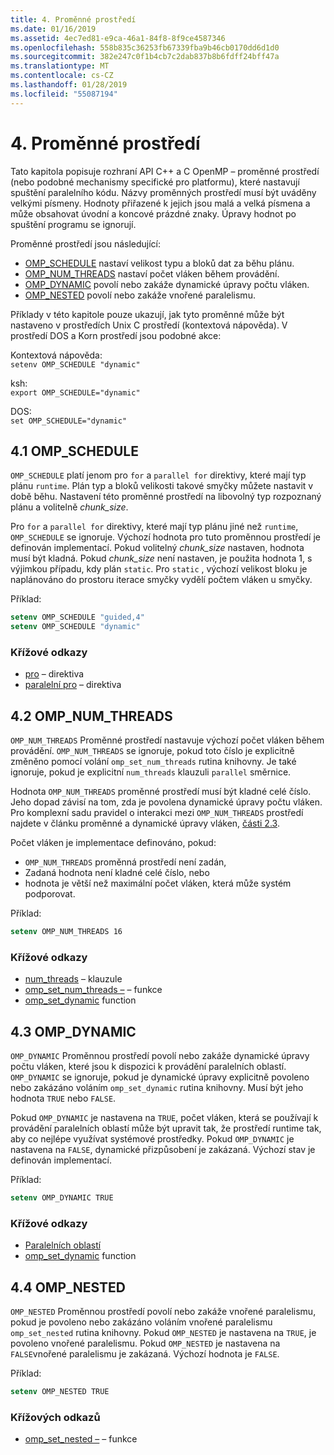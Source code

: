 ```yaml
---
title: 4. Proměnné prostředí
ms.date: 01/16/2019
ms.assetid: 4ec7ed81-e9ca-46a1-84f8-8f9ce4587346
ms.openlocfilehash: 558b835c36253fb67339fba9b46cb0170dd6d1d0
ms.sourcegitcommit: 382e247c0f1b4cb7c2dab837b8b6fdff24bff47a
ms.translationtype: MT
ms.contentlocale: cs-CZ
ms.lasthandoff: 01/28/2019
ms.locfileid: "55087194"
---
```

# <a name="4-environment-variables"></a>4. Proměnné prostředí

Tato kapitola popisuje rozhraní API C++ a C OpenMP – proměnné prostředí (nebo podobné mechanismy specifické pro platformu), které nastavují spuštění paralelního kódu.  Názvy proměnných prostředí musí být uváděny velkými písmeny. Hodnoty přiřazené k jejich jsou malá a velká písmena a může obsahovat úvodní a koncové prázdné znaky.  Úpravy hodnot po spuštění programu se ignorují.

Proměnné prostředí jsou následující:

- [OMP_SCHEDULE](#41-omp_schedule) nastaví velikost typu a bloků dat za běhu plánu.
- [OMP_NUM_THREADS](#42-omp_num_threads) nastaví počet vláken během provádění.
- [OMP_DYNAMIC](#43-omp_dynamic) povolí nebo zakáže dynamické úpravy počtu vláken.
- [OMP_NESTED](#44-omp_nested) povolí nebo zakáže vnořené paralelismu.

Příklady v této kapitole pouze ukazují, jak tyto proměnné může být nastaveno v prostředích Unix C prostředí (kontextová nápověda). V prostředí DOS a Korn prostředí jsou podobné akce:

Kontextová nápověda:  
`setenv OMP_SCHEDULE "dynamic"`

ksh:  
`export OMP_SCHEDULE="dynamic"`

DOS:  
`set OMP_SCHEDULE="dynamic"`

## <a name="41-ompschedule"></a>4.1 OMP_SCHEDULE

`OMP_SCHEDULE` platí jenom pro `for` a `parallel for` direktivy, které mají typ plánu `runtime`. Plán typ a bloků velikosti takové smyčky můžete nastavit v době běhu. Nastavení této proměnné prostředí na libovolný typ rozpoznaný plánu a volitelně *chunk_size*.

Pro `for` a `parallel for` direktivy, které mají typ plánu jiné než `runtime`, `OMP_SCHEDULE` se ignoruje. Výchozí hodnota pro tuto proměnnou prostředí je definován implementací. Pokud volitelný *chunk_size* nastaven, hodnota musí být kladná. Pokud *chunk_size* není nastaven, je použita hodnota 1, s výjimkou případu, kdy plán `static`. Pro `static` , výchozí velikost bloku je naplánováno do prostoru iterace smyčky vydělí počtem vláken u smyčky.

Příklad:

```csh
setenv OMP_SCHEDULE "guided,4"
setenv OMP_SCHEDULE "dynamic"
```

### <a name="cross-references"></a>Křížové odkazy

- [pro](2-directives.md#241-for-construct) – direktiva
- [paralelní pro](2-directives.md#251-parallel-for-construct) – direktiva

## <a name="42-ompnumthreads"></a>4.2 OMP_NUM_THREADS

`OMP_NUM_THREADS` Proměnné prostředí nastavuje výchozí počet vláken během provádění. `OMP_NUM_THREADS` se ignoruje, pokud toto číslo je explicitně změněno pomocí volání `omp_set_num_threads` rutina knihovny. Je také ignoruje, pokud je explicitní `num_threads` klauzuli `parallel` směrnice.

Hodnota `OMP_NUM_THREADS` proměnné prostředí musí být kladné celé číslo. Jeho dopad závisí na tom, zda je povolena dynamické úpravy počtu vláken. Pro komplexní sadu pravidel o interakci mezi `OMP_NUM_THREADS` prostředí najdete v článku proměnné a dynamické úpravy vláken, [části 2.3](2-directives.md#23-parallel-construct).

Počet vláken je implementace definováno, pokud:

- `OMP_NUM_THREADS` proměnná prostředí není zadán,
- Zadaná hodnota není kladné celé číslo, nebo
- hodnota je větší než maximální počet vláken, která může systém podporovat.

Příklad:

```csh
setenv OMP_NUM_THREADS 16
```

### <a name="cross-references"></a>Křížové odkazy

- [num_threads](2-directives.md#23-parallel-construct) – klauzule
- [omp_set_num_threads –](3-run-time-library-functions.md#311-omp_set_num_threads-function) – funkce
- [omp_set_dynamic](3-run-time-library-functions.md#317-omp_set_dynamic-function) function

## <a name="43-ompdynamic"></a>4.3 OMP_DYNAMIC

`OMP_DYNAMIC` Proměnnou prostředí povolí nebo zakáže dynamické úpravy počtu vláken, které jsou k dispozici k provádění paralelních oblastí. `OMP_DYNAMIC` se ignoruje, pokud je dynamické úpravy explicitně povoleno nebo zakázáno voláním `omp_set_dynamic` rutina knihovny. Musí být jeho hodnota `TRUE` nebo `FALSE`.

Pokud `OMP_DYNAMIC` je nastavena na `TRUE`, počet vláken, která se používají k provádění paralelních oblastí může být upravit tak, že prostředí runtime tak, aby co nejlépe využívat systémové prostředky.  Pokud `OMP_DYNAMIC` je nastavena na `FALSE`, dynamické přizpůsobení je zakázaná. Výchozí stav je definován implementací.

Příklad:

```csh
setenv OMP_DYNAMIC TRUE
```

### <a name="cross-references"></a>Křížové odkazy

- [Paralelních oblastí](2-directives.md#23-parallel-construct)
- [omp_set_dynamic](3-run-time-library-functions.md#317-omp_set_dynamic-function) function

## <a name="44-ompnested"></a>4.4 OMP_NESTED

`OMP_NESTED` Proměnnou prostředí povolí nebo zakáže vnořené paralelismu, pokud je povoleno nebo zakázáno voláním vnořené paralelismu `omp_set_nested` rutina knihovny. Pokud `OMP_NESTED` je nastavena na `TRUE`, je povoleno vnořené paralelismu. Pokud `OMP_NESTED` je nastavena na `FALSE`vnořené paralelismu je zakázaná. Výchozí hodnota je `FALSE`.

Příklad:

```csh
setenv OMP_NESTED TRUE
```

### <a name="cross-reference"></a>Křížových odkazů

- [omp_set_nested –](3-run-time-library-functions.md#319-omp_set_nested-function) – funkce
